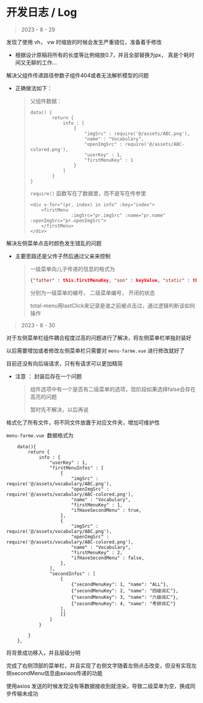 # 开发日志 / Log





> 2023 - 8 - 29

发现了使用 vh， vw 时缩放的时候会发生严重错位，准备着手修改

* 根据设计原稿将所有的长度等比例缩放0.7，并且全部替换为px， 真是个耗时间又无聊的工作...



解决父组件传递路径参数子组件404或者无法解析模型的问题

* 正确做法如下：

  > 父组件数据：
  >
  > ```vue
  > data() {
  >         return {
  >             info : [
  >                 {
  >                     "imgSrc" : require('@/assets/ABC.png'),
  >                     "name" : "Vocabulary",
  >                     "openImgSrc" : require('@/assets/ABC-colored.png'),
  >                     "userKey" : 1,
  >                     "firstMenuKey" : 1
  >                 }
  >             ]
  >         }
  > }
  > ```
  >
  > `require()` 函数写在了数据里，而不是写在传参里
  >
  > ```vue
  > <div v-for="(pr, index) in info" :key="index">
  >     <firstMenu
  >                :imgSrc="pr.imgSrc" :name="pr.name" :openImgSrc="pr.openImgSrc">
  >     </firstMenu>
  > </div>
  > ```



解决左侧菜单点击时颜色发生错乱的问题

* 主要思路还是父传子然后通过父亲来控制

  > 一级菜单向儿子传递的信息的格式为 
  >
  > ```json
  > {"father" : this.firstMenuKey, "son" : keyValue, "static" : this.ifOpen}
  > ```
  >
  > 分别为一级菜单的编号， 二级菜单编号， 开闭的状态
  >
  > total-menu用lastClick来记录是谁之前被点击过，通过逻辑判断该如何操作





> 2023 - 8 - 30

对于左侧菜单栏组件耦合程度过高的问题进行了解决，将左侧菜单栏单独封装好

以后需要增加或者修改左侧菜单栏只需要对 `menu-farme.vue` 进行修改就好了

目前还没有向后端请求，只有有请求可以更加精简

* 注意 ： 封装后存在一个问题

  > 组件选项中有一个是否有二级菜单的选项，现阶段如果选择false会存在高亮的问题
  >
  > 暂时先不解决，以后再说

格式化了所有文件，将不同文件放置于对应文件夹，增加可维护性

`menu-farme.vue `数据格式为

```vue
    data(){
        return {
            info : {
                "userKey" : 1,
                "firstMenuInfos" : [
                    {
                        "imgSrc" : require('@/assets/vocabulary/ABC.png'),
                        "openImgSrc" : require('@/assets/vocabulary/ABC-colored.png'),
                        "name" : "Vocabulary",
                        "firstMenuKey" : 1,
                        "ifHaveSecondMenu" : true,
                    },
                    {
                        "imgSrc" : require('@/assets/vocabulary/ABC.png'),
                        "openImgSrc" : require('@/assets/vocabulary/ABC-colored.png'),
                        "name" : "Vocabulary",
                        "firstMenuKey" : 2,
                        "ifHaveSecondMenu" : false,
                    },
                ],
                "secondInfos" : [
                    [
                        {"secondMenuKey": 1, "name": "ALL"},
                        {"secondMenuKey": 2, "name": "四级词汇"},
                        {"secondMenuKey": 3, "name": "六级词汇"},
                        {"secondMenuKey": 4, "name": "考研词汇"}                   
                    ],
                    []
                ]
            }   
            
        }
    },
```



将背景成功移入，并且层级分明



完成了右侧顶部的菜单栏，并且实现了右侧文字随着左侧点击改变，但没有实现左侧secondMenu信息由axiaos传递的功能

使用axios 发送的时候发现没有等数据接收到就渲染，导致二级菜单为空，换成同步传输未成功

